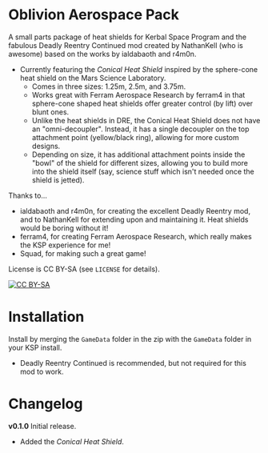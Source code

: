 # Oblivion Aerospace Pack

A small parts package of heat shields for Kerbal Space Program and the fabulous Deadly Reentry Continued mod created by NathanKell (who is awesome) based on the works by ialdabaoth and r4m0n.

* Currently featuring the *Conical Heat Shield* inspired by the sphere-cone heat shield on the Mars Science Laboratory.
  * Comes in three sizes: 1.25m, 2.5m, and 3.75m.
  * Works great with Ferram Aerospace Research by ferram4 in that sphere-cone shaped heat shields offer greater control (by lift) over blunt ones.
  * Unlike the heat shields in DRE, the Conical Heat Shield does not have an "omni-decoupler". Instead, it has a single decoupler on the top attachment point (yellow/black ring), allowing for more custom designs.
  * Depending on size, it has additional attachment points inside the "bowl" of the shield for different sizes, allowing you to build more into the shield itself (say, science stuff which isn't needed once the shield is jetted).

Thanks to...
* ialdabaoth and r4m0n, for creating the excellent Deadly Reentry mod, and to NathanKell for extending upon and maintaining it. Heat shields would be boring without it!
* ferram4, for creating Ferram Aerospace Research, which really makes the KSP experience for me!
* Squad, for making such a great game!

License is CC BY-SA (see `LICENSE` for details).

[![CC BY-SA](https://i.creativecommons.org/l/by-sa/4.0/88x31.png)](http://creativecommons.org/licenses/by-sa/4.0/)

# Installation

Install by merging the `GameData` folder in the zip with the `GameData` folder in your KSP install.

* Deadly Reentry Continued is recommended, but not required for this mod to work.

# Changelog

**v0.1.0** Initial release.
* Added the *Conical Heat Shield*.

